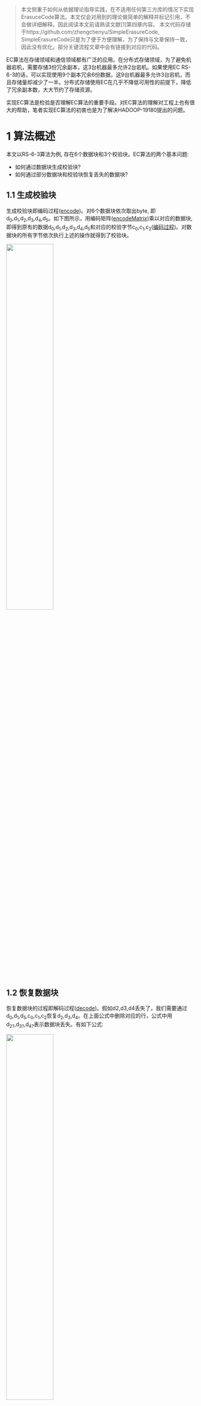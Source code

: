 
> 本文侧重于如何从依据理论指导实践，在不适用任何第三方库的情况下实现ErasuceCode算法。本文仅会对用到的理论做简单的解释并标记引用，不会做详细解释。因此阅读本文前请熟读文献[1]第四章内容。
> 本文代码存储于https://github.com/zhengchenyu/SimpleErasureCode, SimpleErasureCode只是为了便于方便理解，为了保持与文章保持一致，因此没有优化。部分关键流程文章中会有链接到对应的代码。

EC算法在存储领域和通信领域都有广泛的应用。在分布式存储领域，为了避免机器宕机，需要存储3份冗余副本，这3台机器最多允许2台宕机。如果使用EC RS-6-3的话，可以实现使用9个副本冗余6份数据，这9台机器最多允许3台宕机，而且存储量却减少了一半。分布式存储使用EC在几乎不降低可用性的前提下，降低了冗余副本数，大大节约了存储资源。

实现EC算法是检验是否理解EC算法的重要手段。对EC算法的理解对工程上也有很大的帮助，笔者实现EC算法的初衷也是为了解决HADOOP-19180提出的问题。

# 1 算法概述

本文以RS-6-3算法为例, 存在6个数据块和3个校验块。EC算法的两个基本问题:
* 如何通过数据块生成校验块?
* 如何通过部分数据块和校验块恢复丢失的数据块?
## 1.1 生成校验块
生成校验块即编码过程([encode](https://github.com/zhengchenyu/SimpleErasureCode/blob/24be76083a0c3172f1d2fe7af8e1ad972935657f/src/main/java/zcy/ec/coder/ErasureCoder.java#L29))。对6个数据块依次取出byte, 即d<sub>0</sub>,d<sub>1</sub>,d<sub>2</sub>,d<sub>3</sub>,d<sub>4</sub>,d<sub>5</sub>。如下图所示，用编码矩阵([encodeMatrix](https://github.com/zhengchenyu/SimpleErasureCode/blob/24be76083a0c3172f1d2fe7af8e1ad972935657f/src/main/java/zcy/ec/coder/ErasureCoder.java#L14C24-L14C36))乘以对应的数据块,即得到原有的数据d<sub>0</sub>,d<sub>1</sub>,d<sub>2</sub>,d<sub>3</sub>,d<sub>4</sub>,d<sub>5</sub>和对应的校验字节c<sub>0</sub>,c<sub>1</sub>,c<sub>2</sub>([编码过程](https://github.com/zhengchenyu/SimpleErasureCode/blob/24be76083a0c3172f1d2fe7af8e1ad972935657f/src/main/java/zcy/ec/coder/ErasureCoder.java#L50))。对数据块的所有字节依次执行上述的操作就得到了校验块。

<img src="/images/ec/ec编码矩阵.png" width=50% height=50% text-align=center/>

## 1.2 恢复数据块
恢复数据块的过程即解码过程([decode](https://github.com/zhengchenyu/SimpleErasureCode/blob/24be76083a0c3172f1d2fe7af8e1ad972935657f/src/main/java/zcy/ec/coder/ErasureCoder.java#L65))。假如d2,d3,d4丢失了，我们需要通过d<sub>0</sub>,d<sub>1</sub>,d<sub>5</sub>,c<sub>0</sub>,c<sub>1</sub>,c<sub>2</sub>恢复d<sub>2</sub>,d<sub>3</sub>,d<sub>4</sub>。在上面公式中删除对应的行，公式中用d<sub>2?</sub>,d<sub>3?</sub>,d<sub>4?</sub>表示数据块丢失。有如下公式:

<img src="/images/ec/ec解码过程1.png" width=50% height=50% text-align=center/>

对上面的公式两侧都乘以裁剪后的矩阵的逆矩阵，这个逆矩阵即解码矩阵([decodeMatrix](https://github.com/zhengchenyu/SimpleErasureCode/blob/24be76083a0c3172f1d2fe7af8e1ad972935657f/src/main/java/zcy/ec/coder/ErasureCoder.java#L117C18-L117C30))。可以得到如下的公式:

<img src="/images/ec/ec解码过程2.png" width=50% height=50% text-align=center/>

得到解码矩阵后其实计算过程与编码类似，只是输入为为d<sub>0</sub>,d<sub>1</sub>,d<sub>5</sub>,c<sub>0</sub>,c<sub>1</sub>,c<sub>2</sub>，输出为d<sub>0</sub>,d<sub>1</sub>,d<sub>2</sub>,d<sub>3</sub>,d<sub>4</sub>,d<sub>5</sub>。
# 2 关于矩阵
上一章节已经介绍了EC编解码的基本过程，但工程实现上让然会有一些问题需要解决。这一小节主要介绍一下关于矩阵方面的问题。
## 2.1 如何选择矩阵
根据第一小节的分析，编码矩阵是一个9 \* 6的矩阵。而解码矩阵是在编码矩阵的基础上删除任意三行，然后再求逆的。因此我们定义编码矩阵的时候要保证，对于这个9 \* 6的编码矩阵，任意删除三行得到的6 \* 6的矩阵是一个可逆矩阵。
为了便于计算，编码矩阵的上半部分使用的事6 \* 6 的单位矩阵，单位矩阵是可逆的，是满足条件的。接下来就是给下半部分的3 \* 6的找到合理的矩阵。本文使用的是范德蒙矩阵。

<img src="/images/ec/ec范德蒙矩阵.png" width=50% height=50% text-align=center/>

> 由于MathType不支持新版Mac, 而且markdown经常因为调整不好乱码，这里的共识还是贴图吧...

如下为范德蒙矩阵的行列式:

<img src="/images/ec/ec范德蒙矩阵行列式.png" width=50% height=50% text-align=center/>

只要ai各不相等且不为0，则范德蒙矩阵一定可逆，意味着任意挑出3行向量，一定是线性无关的。那我们就挑出前三行，令a<sub>1</sub>=1,a<sub>2</sub>=2,a<sub>3</sub>=3，便可以得到如下编码矩阵:

<img src="/images/ec/ec真实编码矩阵.png" width=50% height=50% text-align=center/>

前面已经说明了前6行向量是互为线性无关，后3行向量也是互为线性无关的。如果在前6行中选取n行，在后三行中去6-n行，那么这6行向量还是线性无关的吗？假设n为5，由于后三行的没有元素为0，因此肯定是缺一个维度来保证线性相关。如果n为4和3也是同样的道理。因此这个9 \* 6的矩阵随意挑出6行组成的6 \* 6阶矩阵一定是可逆的。

## 2.2 高斯消元求逆

本文使用了容易理解的高斯消元法求逆([inverse](https://github.com/zhengchenyu/SimpleErasureCode/blob/24be76083a0c3172f1d2fe7af8e1ad972935657f/src/main/java/zcy/ec/coder/math/Matrix.java#L73))。假设当前6 \* 6矩阵为A,  在右侧再拼接6 \* 6的单位矩阵E，得到矩阵[A | E]。如果使用A<sup>-1</sup>乘以这个矩阵，会得到[E|A<sup>-1</sup>]。这样我们只需将A矩阵转化为单元矩阵，E矩阵自然就变成了A<sup>-1</sup>。([高斯消元求逆](https://github.com/zhengchenyu/SimpleErasureCode/blob/24be76083a0c3172f1d2fe7af8e1ad972935657f/src/main/java/zcy/ec/coder/math/Matrix.java#L73C24-L73C31))
具体的过程如下:
按照行依次执行如下的过程
* (1) 对第i行, 找到第i行第i列的值。([Step1](https://github.com/zhengchenyu/SimpleErasureCode/blob/24be76083a0c3172f1d2fe7af8e1ad972935657f/src/main/java/zcy/ec/coder/math/Matrix.java#L120))
* (2) 然后计算该值的乘法逆元。然后让该行的每个元素均乘以这个乘法逆元。([Step2](https://github.com/zhengchenyu/SimpleErasureCode/blob/24be76083a0c3172f1d2fe7af8e1ad972935657f/src/main/java/zcy/ec/coder/math/Matrix.java#L126))
* (3) 对其他行j，使用第i行经过线性变换将地地j行第i列的值消为0。
经过这三步变换为，对于第i列，有且只有地i行的数据为1，其他均为0。对每一行均执行如下操作，左侧变得到了单位矩阵，右侧的结果也即A<sup>-1</sup>。

> 对于有理数域中，乘以乘法逆元即除法，加上加法逆元即减法。这样描述对伽罗华域中的数学运算的描述更准确。

对于第0行计算的过程如下，其他行同理。

<img src="/images/ec/ec高斯消元处理第0行.png" width=50% height=50% text-align=center/>

还有一种特殊的情况，譬如上述矩阵如果处理第2行。第2行和第2列的元素值为0，0是没有乘法逆元的。所以这时候就需要找到第2行下面的行中第2列不为0的情况，把该行加到第2行上，这样可以保证算法可运行([setup for step1](https://github.com/zhengchenyu/SimpleErasureCode/blob/24be76083a0c3172f1d2fe7af8e1ad972935657f/src/main/java/zcy/ec/coder/math/Matrix.java#L105))。其实移位可能更高效，但是为了便于理解，采用这样的方式。

# 3 伽罗华域

矩阵运算还存在一个问题，数据都是byte存储的，是一个0-255的数值。经过有理数运算后，数值是很容易越界的。因此我们需要一套新的计算体系同时满足以下两个条件:
* 该算法体系的值和计算得到的值只能是在有限的集合范围内，即不越界。
* 可以通过有限的运算恢复得到原有值，即可解码。
这就需要使用伽罗华有限域。伽罗华有限域可以保证任何计算得到的结果均在有限集合内，这满足了不越界的要求。另外伽罗华有限域的运算都有对应的逆运算。譬如对a，如果a乘以b，再乘以b的加法逆元，结果仍然是a。这满足了可解码的要求。

这里为了便于理解先简单的介绍GF(7)，然后再解释实际使用的GF(2<sup>8</sup>)。

> 本章并没有详细的证明。譬如将7扩张到无穷大的质数的时候，如何证明相应的定理为什么成立。事实上笔者也不知道，参考文献上也没有严谨的证明。也只是简单的说明了合数不能作为模数。但对于工程上有限的集合内，很容易通过穷举法来证明算法的可行性。

## 3.1  GF(7)

首先给出如下定义:
* 加法逆元: 给定x，如果存在x'，使得x+x'=x'+x=0，则称x'是x的加法逆元。
* 乘法逆元: 给定x，如果存在x'，使得x \* x'=x' \* x=e，则称x'为x的乘法逆元。其中e为该群的单位元。对于G(7)，e为1。

我们定义一种新的运算，即模7运算。对于加法和乘法运算，我们会将结果然后模7。譬如, 8 + 3 = 11 mod 7 = 4。8 \* 3 = 24 mod  7 = 3。
对于加法逆元和乘法逆元，根据定义我们可以穷举加法和乘法计算，根据结果得到对应的逆元。譬如, 4 + 3 = 7 mod 7 = 0，我们就说4和3互为加法逆元。2 \* 4 = 8 mod 7 = 1，我们就说2和4互为乘法逆元。
下表穷举了GF7的所有加法和乘法运算，根据码表也得到了GF(7)下所有元素对应的加法逆元和乘法逆元。

<img src="/images/ec/ecgf7table.png" width=50% height=50% text-align=center/>

来看下是否满足我们的要求，不越界在定义上就满足了。可解码的特点，我们随机指定数组假设为5，用5乘以3在乘以3的乘法逆元5, 得到的值为5 \* 3 \* 5 = 75 mod 1 = 5。事实上根据乘法交换律很容易证明这个。对于加法逆元的解码同理。

## 3.2 GF(2<sup>8</sup>)
### 3.2.1 基本原理
实际的数字存储的值是0-255, 那么是否意味着我们可以直接使用GF(256)呢? 答案是不可以的。因为256是合数，譬如16 \* 16 = 256 mod 256 = 0，那么16就不存在乘法逆元，也就难以进行边界吗。
因此需要引入多项式的运算，且要求同指数幂下遵循GF(2)。模数为不可约多项式。对于不可约多项式a, 无法找到两个不为1的多项式b和c使得b \* c = a。可以使用穷举法得到每个多项式的加法逆元和乘法逆元。事实上只要集合内的每个元素都有1对1对应的乘法逆元，就可以满足我们的要求。文献1的表4.6也通过穷举证明了GF(2<sup>3</sup>)的有效性。
多项式的计算与对byte的编码有什么关系呢？由于多项式的同指数幂是GF(2)，也就意味着对于多项式a<sub>0</sub> + a<sub>1</sub>x + a<sub>2</sub>x<sup>2</sup> + a<sub>3</sub>x<sup>3</sup> + a<sub>4</sub>x<sup>4</sup> + a<sub>5</sub>x<sup>5</sup>  +  a<sub>6</sub>x<sup>6</sup> +  a<sub>7</sub>x<sup>7</sup> ，比有a<sub>i</sub> 为0和1。如果a<sub>0</sub>为第0位，a<sub>1</sub>为第1位，依次类推，这组系数就是一个byte。这样就把要存储的byte与多项式运算结合了。

### 3.2.2 计算
本章主要介绍如何计算GF(2<sup>8</sup>)。对于加法和乘法，我们直接使用多项式运算。对于加法逆元和乘法逆元，我们穷举加法和乘法运算，然后通过码表来得到加法和乘法逆元。
本文的算法的不可约多项式为x<sup>8</sup> + x<sup>4</sup>+ x<sup>3</sup> + 1。
f(x) = x<sup>6</sup> + x<sup>4</sup>+ x<sup>2</sup> + x + 1, g(x) =  x<sup>7</sup> + x + 1
对于加法, 指数幂执行GF(2)运算，G(2)运算实际上就是异或。得到f(x)+g(x)= x<sup>7</sup> + x<sup>6</sup>  +x<sup>4</sup>+ x<sup>2</sup> + 1。实际可以理解为f(x)对应的二进制0b01010111与g(x)对应的二进制0b10000011进行按位的异或计算。([GF(2<sup>8</sup>)](https://github.com/zhengchenyu/SimpleErasureCode/blob/24be76083a0c3172f1d2fe7af8e1ad972935657f/src/main/java/zcy/ec/coder/operator/GaloisFieldComputation.java#L101))
对于乘法, 先考虑h(x) = a<sub>0</sub> + a<sub>1</sub>x + a<sub>2</sub>x<sup>2</sup> + a<sub>3</sub>x<sup>3</sup> + a<sub>4</sub>x<sup>4</sup> + a<sub>5</sub>x<sup>5</sup>  +  a<sub>6</sub>x<sup>6</sup> +  a<sub>7</sub>x<sup>7</sup>, 计算 h(x) \* x = (a<sub>0</sub>x + a<sub>1</sub>x<sup>2</sup> + a<sub>2</sub>x<sup>3</sup> + a<sub>3</sub>x<sup>4</sup> + a<sub>4</sub>x<sup>5</sup> + a<sub>5</sub>x<sup>6</sup>  +  a<sub>6</sub>x<sup>7</sup> +  a<sub>7</sub>x<sup>8</sup> ) mod (x<sup>8</sup> + x<sup>4</sup>+ x<sup>3</sup> + x + 1)。存在两种情况
* (1) a<sub>7</sub> 等于 0  
那么该式已经不可约，因此h(x) \* x= a<sub>0</sub>x + a<sub>1</sub>x<sup>2</sup> + a<sub>2</sub>x<sup>3</sup> + a<sub>3</sub>x<sup>4</sup> + a<sub>4</sub>x<sup>5</sup> + a<sub>5</sub>x<sup>6</sup>  +  a<sub>6</sub>x<sup>7</sup>。也就意味着[a<sub>7</sub>a<sub>6</sub>a<sub>5</sub>a<sub>4</sub>a<sub>3</sub>a<sub>2</sub>a<sub>1</sub>a<sub>0</sub>] \* [00000010] = [a<sub>6</sub>a<sub>5</sub>a<sub>4</sub>a<sub>3</sub>a<sub>2</sub>a<sub>1</sub>a<sub>0</sub>0]，即向左移动一位。([a<sub>7</sub> 等于 0](https://github.com/zhengchenyu/SimpleErasureCode/blob/24be76083a0c3172f1d2fe7af8e1ad972935657f/src/main/java/zcy/ec/coder/operator/GaloisFieldComputation.java#L85))
* (1) a<sub>7</sub> 不等于0
h(x) \* x = (a<sub>0</sub>x + a<sub>1</sub>x<sup>2</sup> + a<sub>2</sub>x<sup>3</sup> + a<sub>3</sub>x<sup>4</sup> + a<sub>4</sub>x<sup>5</sup> + a<sub>5</sub>x<sup>6</sup>  +  a<sub>6</sub>x<sup>7</sup>  + x<sup>8</sup>) mod (x<sup>8</sup> + x<sup>4</sup>+ x<sup>3</sup> +x+ 1) = a<sub>0</sub>x + a<sub>1</sub>x<sup>2</sup> + a<sub>2</sub>x<sup>3</sup> + a<sub>3</sub>x<sup>4</sup> + a<sub>4</sub>x<sup>5</sup> + a<sub>5</sub>x<sup>6</sup>  +  a<sub>6</sub>x<sup>7</sup>  + x<sup>8</sup> - x<sup>8</sup> -  x<sup>4</sup> -  x<sup>3</sup> -1 = 1 + (a<sub>0</sub>+1)x + a<sub>1</sub>x<sup>2</sup> + (a<sub>2</sub>+1)x<sup>3</sup> + (a<sub>3</sub>+1)x<sup>4</sup> + a<sub>4</sub>x<sup>5</sup> + a<sub>5</sub>x<sup>6</sup>  +  a<sub>6</sub>x<sup>7</sup>。以为意味着[a<sub>7</sub>a<sub>6</sub>a<sub>5</sub>a<sub>4</sub>a<sub>3</sub>a<sub>2</sub>a<sub>1</sub>a<sub>0</sub>] \* [00000010] = [a<sub>6</sub>a<sub>5</sub>a<sub>4</sub>a<sub>3</sub>a<sub>2</sub>a<sub>1</sub>a<sub>0</sub>0] ^ [00011011]。即左移一位后，在于不包含最高位系统的字节进行异或。([a<sub>7</sub> 不等于 0](https://github.com/zhengchenyu/SimpleErasureCode/blob/24be76083a0c3172f1d2fe7af8e1ad972935657f/src/main/java/zcy/ec/coder/operator/GaloisFieldComputation.java#L88))

> 这里减法为加法逆元，对于GF(2)，加法逆元就是自己。

f(x) \* g(x) = ((x<sup>6</sup> + x<sup>4</sup>+ x<sup>2</sup> + x + 1) \* ( x<sup>7</sup> + x + 1))。我们可以把他分解为一下三个运算之和。
* (1)  (x<sup>6</sup> + x<sup>4</sup>+ x<sup>2</sup> + x + 1) \* x<sup>7</sup>
* (2) (x<sup>6</sup> + x<sup>4</sup>+ x<sup>2</sup> + x + 1) \* x
* (3) (x<sup>6</sup> + x<sup>4</sup>+ x<sup>2</sup> + x + 1) \* 1
对于(2)在前面已经介绍了，对于(3)实质上不用计算。对于(1), 我们可以使用(2)的计算方法进行递归计算([fxxn](https://github.com/zhengchenyu/SimpleErasureCode/blob/24be76083a0c3172f1d2fe7af8e1ad972935657f/src/main/java/zcy/ec/coder/operator/GaloisFieldComputation.java#L73))。然后分别计算的三个值进行相加便得到了最终的结果([_mul](https://github.com/zhengchenyu/SimpleErasureCode/blob/24be76083a0c3172f1d2fe7af8e1ad972935657f/src/main/java/zcy/ec/coder/operator/GaloisFieldComputation.java#L63))。

至此，ErasureCode算法的所有问题都已经得到了解释。本文以自顶向下的方式描述了如何从理论到实践来实现ErasureCode算法。完整的代码见[SimpleErasureCode](https://github.com/zhengchenyu/SimpleErasureCode)。

参考文献:
* [1]William Stallings. 密码编码学与网络安全 原理与实践 第六版[M] 第四章
* [2]https://drmingdrmer.github.io/tech/distributed/2017/02/01/ec.html

